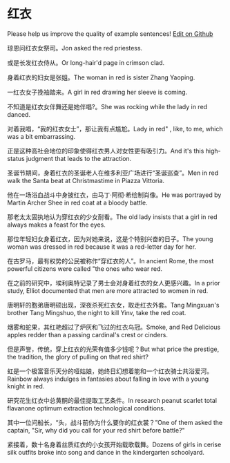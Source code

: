 # 红衣

Please help us improve the quality of example sentences! [Edit on Github](https://github.com/jiyushe/jiyu-example-sentence-source/blob/main/chinese/hongyi.md)

<p><span class="chinese">琼恩问红衣女祭司。</span><span class="english">Jon asked the red priestess.</span></p>

<p><span class="chinese">或是长发红衣侍从。</span><span class="english">Or long-hair'd page in crimson clad.</span></p>

<p><span class="chinese">身着红衣的妇女是张姐。</span><span class="english">The woman in red is sister Zhang Yaoping.</span></p>

<p><span class="chinese">一红衣女子挽袖踏来。</span><span class="english">A girl in red drawing her sleeve is coming.</span></p>

<p><span class="chinese">不知道是红衣女伴舞还是她伴唱?。</span><span class="english">She was rocking while the lady in red danced.</span></p>

<p><span class="chinese">对着我唱，“我的红衣女士”，那让我有点尴尬。</span><span class="english">Lady in red" , like,  to me, which was a bit embarrassing.</span></p>

<p><span class="chinese">正是这种高社会地位的印象使得红衣男人对女性更有吸引力。</span><span class="english">And it's this high-status judgment that leads to the attraction.</span></p>

<p><span class="chinese">圣诞节期间，身着红衣的圣诞老人在维多利亚广场进行“圣诞巡查”。</span><span class="english">Men in red walk the Santa beat at Christmastime in Piazza Vittoria.</span></p>

<p><span class="chinese">他在一场浴血战斗中身披红衣，由马丁·阿彻·希绘制肖像。</span><span class="english">He was portrayed by Martin Archer Shee in red coat at a bloody battle.</span></p>

<p><span class="chinese">那老太太固执地认为穿红衣的少女耐看。</span><span class="english">The old lady insists that a girl in red always makes a feast for the eyes.</span></p>

<p><span class="chinese">那位年轻妇女身着红衣，因为对她来说，这是个特别兴奋的日子。</span><span class="english">The young woman was dressed in red because it was a red-letter day for her.</span></p>

<p><span class="chinese">在古罗马，最有权势的公民被称作“穿红衣的人”。</span><span class="english">In ancient Rome, the most powerful citizens were called "the ones who wear red.</span></p>

<p><span class="chinese">在之前的研究中，埃利奥特记录了男士会对身着红衣的女人更感兴趣。</span><span class="english">In a prior study, Elliot documented that men are more attracted to women in red.</span></p>

<p><span class="chinese">唐明轩的胞弟唐明硕出现，深夜杀死红衣女，取走红衣外套。</span><span class="english">Tang Mingxuan's brother Tang Mingshuo, the night to kill Yinv, take the red coat.</span></p>

<p><span class="chinese">烟雾和蛇果，其红艳超过了炉灰和飞过的红衣鸟冠。</span><span class="english">Smoke, and Red Delicious apples redder than a passing cardinal's crest or cinders.</span></p>

<p><span class="chinese">但是声誉，传统，穿上红衣的光荣有值多少钱呢？</span><span class="english">But what price the prestige, the tradition, the glory of pulling on that red shirt?</span></p>

<p><span class="chinese">虹是一个极富音乐天分的哑姑娘，她终日幻想着能和一个红衣骑士共浴爱河。</span><span class="english">Rainbow always indulges in fantasies about falling in love with a young knight in red.</span></p>

<p><span class="chinese">研究花生红衣中总黄酮的最佳提取工艺条件。</span><span class="english">In research peanut scarlet total flavanone optimum extraction technological conditions.</span></p>

<p><span class="chinese">其中一位问船长，“头，战斗前你为什么要你的红衣裳？”</span><span class="english">One of them asked the captain, "Sir, why did you call for your red shirt before battle?"</span></p>

<p><span class="chinese">紧接着，数十名身着丝质红衣的小女孩开始载歌载舞。</span><span class="english">Dozens of girls in cerise silk outfits broke into song and dance in the kindergarten schoolyard.</span></p>

